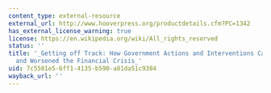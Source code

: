 ```yaml
---
content_type: external-resource
external_url: http://www.hooverpress.org/productdetails.cfm?PC=1342
has_external_license_warning: true
license: https://en.wikipedia.org/wiki/All_rights_reserved
status: ''
title: '_Getting off Track: How Government Actions and Interventions Caused, Prolonged,
  and Worsened the Financial Crisis_'
uid: 7c5501e5-6ff1-4135-b590-a81da51c9384
wayback_url: ''
---
```

